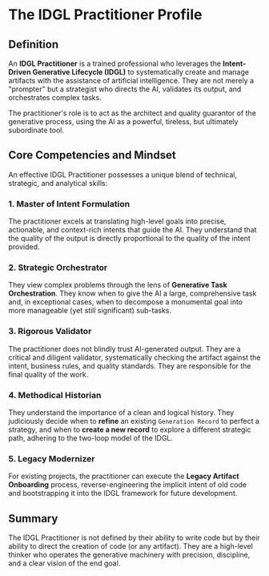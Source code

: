 # The IDGL Practitioner Profile

## Definition

An **IDGL Practitioner** is a trained professional who leverages the **Intent-Driven Generative Lifecycle (IDGL)** to systematically create and manage artifacts with the assistance of artificial intelligence. They are not merely a "prompter" but a strategist who directs the AI, validates its output, and orchestrates complex tasks.

The practitioner's role is to act as the architect and quality guarantor of the generative process, using the AI as a powerful, tireless, but ultimately subordinate tool.

## Core Competencies and Mindset

An effective IDGL Practitioner possesses a unique blend of technical, strategic, and analytical skills:

### 1. Master of Intent Formulation
The practitioner excels at translating high-level goals into precise, actionable, and context-rich intents that guide the AI. They understand that the quality of the output is directly proportional to the quality of the intent provided.

### 2. Strategic Orchestrator
They view complex problems through the lens of **Generative Task Orchestration**. They know when to give the AI a large, comprehensive task and, in exceptional cases, when to decompose a monumental goal into more manageable (yet still significant) sub-tasks.

### 3. Rigorous Validator
The practitioner does not blindly trust AI-generated output. They are a critical and diligent validator, systematically checking the artifact against the intent, business rules, and quality standards. They are responsible for the final quality of the work.

### 4. Methodical Historian
They understand the importance of a clean and logical history. They judiciously decide when to **refine** an existing `Generation Record` to perfect a strategy, and when to **create a new record** to explore a different strategic path, adhering to the two-loop model of the IDGL.

### 5. Legacy Modernizer
For existing projects, the practitioner can execute the **Legacy Artifact Onboarding** process, reverse-engineering the implicit intent of old code and bootstrapping it into the IDGL framework for future development.

## Summary
The IDGL Practitioner is not defined by their ability to write code but by their ability to direct the creation of code (or any artifact). They are a high-level thinker who operates the generative machinery with precision, discipline, and a clear vision of the end goal. 